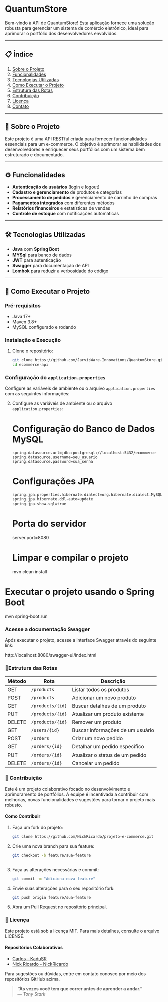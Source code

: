 # QuantumStore

Bem-vindo à API de QuantumStore! Esta aplicação fornece uma solução robusta para gerenciar um sistema de comércio eletrônico, ideal para aprimorar o portfólio dos desenvolvedores envolvidos.

---

## 📋 **Índice**
1. [Sobre o Projeto](#sobre-o-projeto)
2. [Funcionalidades](#funcionalidades)
3. [Tecnologias Utilizadas](#tecnologias-utilizadas)
4. [Como Executar o Projeto](#como-executar-o-projeto)
5. [Estrutura das Rotas](#estrutura-das-rotas)
6. [Contribuição](#contribuição)
7. [Licença](#licença)
8. [Contato](#contato)

---

## 📌 **Sobre o Projeto**

Este projeto é uma API RESTful criada para fornecer funcionalidades essenciais para um e-commerce. O objetivo é aprimorar as habilidades dos desenvolvedores e enriquecer seus portfólios com um sistema bem estruturado e documentado.

---

## ⚙️ **Funcionalidades**
- **Autenticação de usuários** (login e logout)
- **Cadastro e gerenciamento** de produtos e categorias
- **Processamento de pedidos** e gerenciamento de carrinho de compras
- **Pagamentos integrados** com diferentes métodos
- **Relatórios financeiros** e estatísticas de vendas
- **Controle de estoque** com notificações automáticas

---

## 🛠️ **Tecnologias Utilizadas**
- **Java** com **Spring Boot**
- **MYSql** para banco de dados
- **JWT** para autenticação
- **Swagger** para documentação de API
- **Lombok** para reduzir a verbosidade do código

---

## 🚀 **Como Executar o Projeto**

### **Pré-requisitos**
- Java 17+
- Maven 3.8+
- MySQL configurado e rodando

### **Instalação e Execução**
1. Clone o repositório:
   ```bash
   git clone https://github.com/JarvisWare-Innovations/QuantumStore.git
   cd ecommerce-api

### **Configuração do `application.properties`**  
   Configure as variáveis de ambiente ou o arquivo `application.properties` com as seguintes informações:

2. Configure as variáveis de ambiente ou o arquivo `application.properties`:
   # Configuração do Banco de Dados MySQL
       spring.datasource.url=jdbc:postgresql://localhost:5432/ecommerce
       spring.datasource.username=seu_usuario
       spring.datasource.password=sua_senha
 
    # Configurações JPA
       spring.jpa.properties.hibernate.dialect=org.hibernate.dialect.MySQLDialect
       spring.jpa.hibernate.ddl-auto=update
       spring.jpa.show-sql=true

    # Porta do servidor
      server.port=8080
   
    # Limpar e compilar o projeto
      mvn clean install

# Executar o projeto usando o Spring Boot
mvn spring-boot:run

### **Acesse a documentação Swagger**  
Após executar o projeto, acesse a interface Swagger através do seguinte link:

http://localhost:8080/swagger-ui/index.html

### 📂**Estrutura das Rotas**

| Método | Rota                      | Descrição                      |
|--------|---------------------------|--------------------------------|
| GET    | `/products`               | Listar todos os produtos       |
| POST   | `/products`               | Adicionar um novo produto      |
| GET    | `/products/{id}`          | Buscar detalhes de um produto  |
| PUT    | `/products/{id}`          | Atualizar um produto existente |
| DELETE | `/products/{id}`          | Remover um produto             |
| GET    | `/users/{id}`             | Buscar informações de um usuário |
| POST   | `/orders`                 | Criar um novo pedido           |
| GET    | `/orders/{id}`            | Detalhar um pedido específico  |
| PUT    | `/orders/{id}`            | Atualizar o status de um pedido |
| DELETE | `/orders/{id}`            | Cancelar um pedido             |


### 🤝 **Contribuição**

Este é um projeto colaborativo focado no desenvolvimento e aprimoramento de portfólios. A equipe é incentivada a contribuir com melhorias, novas funcionalidades e sugestões para tornar o projeto mais robusto.

#### **Como Contribuir**  
1. Faça um fork do projeto:
   ```bash
   git clone https://github.com/NickRicardo/projeto-e-commerce.git

2. Crie uma nova branch para sua feature:
   ```bash
   git checkout -b feature/sua-feature
 

3. Faça as alterações necessárias e commit:
   ```bash
   git commit -m "Adiciona nova feature"

4. Envie suas alterações para o seu repositório fork:
    ```bash
    git push origin feature/sua-feature
5. Abra um Pull Request no repositório principal.

### 📜 **Licença**
Este projeto está sob a licença MIT. Para mais detalhes, consulte o arquivo LICENSE.

#### **Repositórios Colaborativos**
- [Carlos - KaduSR](https://github.com/KaduSR)  
- [Nick Ricardo - NickRicardo](https://github.com/NickRicardo)

Para sugestões ou dúvidas, entre em contato conosco por meio dos repositórios GitHub acima.

> **“Às vezes você tem que correr antes de aprender a andar.”**  
> — *Tony Stark*

















